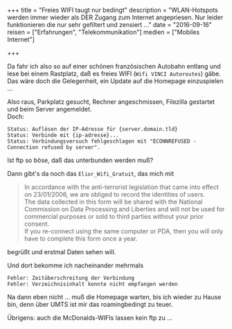 +++
title 		= "Freies WIFI taugt nur bedingt"
description = "WLAN-Hotspots werden immer wieder als DER Zugang zum Internet angepriesen. Nur leider funktionieren die nur sehr gefiltert und zensiert ..."
date 		= "2016-09-16"
reisen    	= ["Erfahrungen", "Telekommunikation"]
medien     	= ["Mobiles Internet"]

+++

Da fahr ich also so auf einer schönen französischen Autobahn entlang und lese bei einem Rastplatz, daß es freies WIFI (`Wifi VINCI Autoroutes`) gäbe. Das wäre doch die Gelegenheit, ein Update auf die Homepage einzuspielen ...
<!--more-->

Also raus, Parkplatz gesucht, Rechner angeschmissen, Filezilla gestartet und beim Server angemeldet.    
Doch:

    Status:	Auflösen der IP-Adresse für {server.domain.tld}
    Status:	Verbinde mit {ip-adresse}...
    Status:	Verbindungsversuch fehlgeschlagen mit "ECONNREFUSED - Connection refused by server".

Ist ftp so böse, daß das unterbunden werden muß?

Dann gibt's da noch das `Elior_Wifi_Gratuit`, das mich mit

> In accordance with the anti-terrorist legislation that came into effect on 23/01/2006, we are obliged to record the identities of users.   
The data collected in this form will be shared with the National Commission on Data Processing and Liberties and will not be used for commercial purposes or sold to third parties without your prior consent.   
If you re-connect using the same computer or PDA, then you will only have to complete this form once a year.

begrüßt und erstmal Daten sehen will.

Und dort bekomme ich nacheinander mehrmals 

    Fehler:	Zeitüberschreitung der Verbindung
    Fehler:	Verzeichnisinhalt konnte nicht empfangen werden

Na dann eben nicht ... muß die Homepage warten, bis ich wieder zu Hause bin, denn über UMTS ist mir das roamingbedingt zu teuer.

Übrigens: auch die McDonalds-WIFIs lassen kein ftp zu ...
